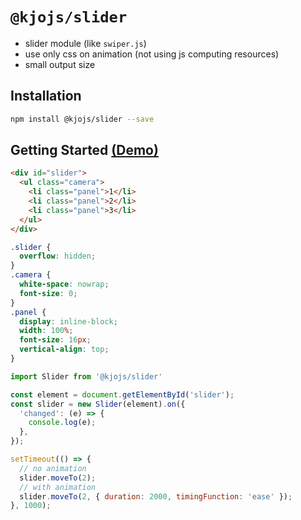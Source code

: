 # `@kjojs/slider`

- slider module (like `swiper.js`)
- use only css on animation (not using js computing resources)
- small output size

## Installation

```sh
npm install @kjojs/slider --save
```

## Getting Started [(Demo)](https://devjaewon.github.io/kjojs/packages/slider/examples/)

```html
<div id="slider">
  <ul class="camera">
    <li class="panel">1</li>
    <li class="panel">2</li>
    <li class="panel">3</li>
  </ul>
</div>
```

```css
.slider {
  overflow: hidden;
}
.camera {
  white-space: nowrap;
  font-size: 0;
}
.panel {
  display: inline-block;
  width: 100%;
  font-size: 16px;
  vertical-align: top;
}
```

```js
import Slider from '@kjojs/slider'

const element = document.getElementById('slider');
const slider = new Slider(element).on({
  'changed': (e) => {
    console.log(e);
  },
});

setTimeout(() => {
  // no animation
  slider.moveTo(2);
  // with animation
  slider.moveTo(2, { duration: 2000, timingFunction: 'ease' });
}, 1000);
```
